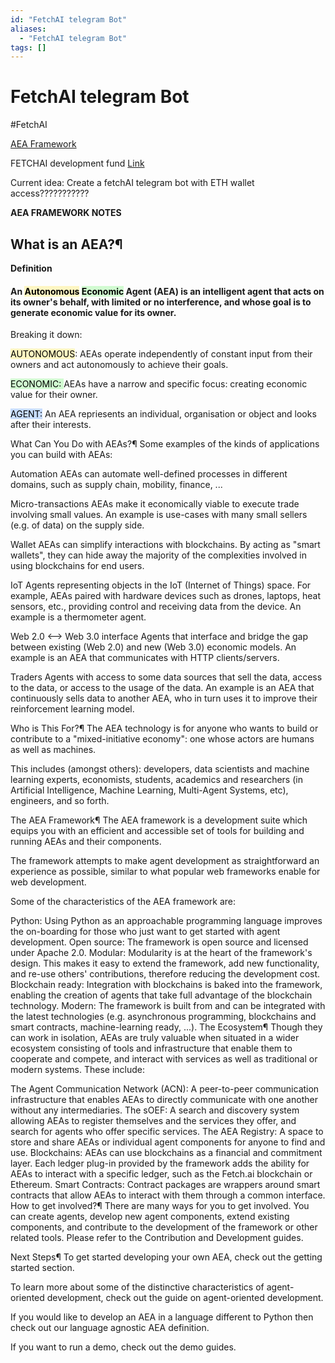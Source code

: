 ```yaml
---
id: "FetchAI telegram Bot"
aliases:
  - "FetchAI telegram Bot"
tags: []
---
```


# FetchAI telegram Bot

#FetchAI

[AEA Framework](https://docs.fetch.ai/aea-framework-documentation/)

FETCHAI development fund [Link](https://docs.fetch.ai/fund_form/)

Current idea: Create a fetchAI telegram bot with ETH wallet access???????????

**AEA FRAMEWORK NOTES**


## What is an AEA?¶

**Definition**

#### An  <mark style="background: #FFF3A3A6;">Autonomous</mark> <mark style="background: #BBFABBA6;">Economic</mark> Agent (AEA) is an intelligent agent that acts on its owner's behalf, with limited or no interference, and whose goal is to generate economic value for its owner.

Breaking it down:


<mark style="background: #FFF3A3A6;">AUTONOMOUS</mark>: AEAs operate independently of constant input from their owners and act autonomously to achieve their goals.

<mark style="background: #BBFABBA6;">ECONOMIC: </mark>AEAs have a narrow and specific focus: creating economic value for their owner.

<mark style="background: #ADCCFFA6;">AGENT:</mark> An AEA repriesents an individual, organisation or object and looks after their interests.

What Can You Do with AEAs?¶
Some examples of the kinds of applications you can build with AEAs:

Automation
AEAs can automate well-defined processes in different domains, such as supply chain, mobility, finance, ...

Micro-transactions
AEAs make it economically viable to execute trade involving small values. An example is use-cases with many small sellers (e.g. of data) on the supply side.

Wallet
AEAs can simplify interactions with blockchains. By acting as "smart wallets", they can hide away the majority of the complexities involved in using blockchains for end users.

IoT
Agents representing objects in the IoT (Internet of Things) space. For example, AEAs paired with hardware devices such as drones, laptops, heat sensors, etc., providing control and receiving data from the device. An example is a thermometer agent.

Web 2.0 <--> Web 3.0 interface
Agents that interface and bridge the gap between existing (Web 2.0) and new (Web 3.0) economic models. An example is an AEA that communicates with HTTP clients/servers.

Traders
Agents with access to some data sources that sell the data, access to the data, or access to the usage of the data. An example is an AEA that continuously sells data to another AEA, who in turn uses it to improve their reinforcement learning model.

Who is This For?¶
The AEA technology is for anyone who wants to build or contribute to a "mixed-initiative economy": one whose actors are humans as well as machines.

This includes (amongst others): developers, data scientists and machine learning experts, economists, students, academics and researchers (in Artificial Intelligence, Machine Learning, Multi-Agent Systems, etc), engineers, and so forth.

The AEA Framework¶
The AEA framework is a development suite which equips you with an efficient and accessible set of tools for building and running AEAs and their components.

The framework attempts to make agent development as straightforward an experience as possible, similar to what popular web frameworks enable for web development.

Some of the characteristics of the AEA framework are:

Python: Using Python as an approachable programming language improves the on-boarding for those who just want to get started with agent development.
Open source: The framework is open source and licensed under Apache 2.0.
Modular: Modularity is at the heart of the framework's design. This makes it easy to extend the framework, add new functionality, and re-use others' contributions, therefore reducing the development cost.
Blockchain ready: Integration with blockchains is baked into the framework, enabling the creation of agents that take full advantage of the blockchain technology.
Modern: The framework is built from and can be integrated with the latest technologies (e.g. asynchronous programming, blockchains and smart contracts, machine-learning ready, ...).
The Ecosystem¶
Though they can work in isolation, AEAs are truly valuable when situated in a wider ecosystem consisting of tools and infrastructure that enable them to cooperate and compete, and interact with services as well as traditional or modern systems. These include:

The Agent Communication Network (ACN): A peer-to-peer communication infrastructure that enables AEAs to directly communicate with one another without any intermediaries.
The sOEF: A search and discovery system allowing AEAs to register themselves and the services they offer, and search for agents who offer specific services.
The AEA Registry: A space to store and share AEAs or individual agent components for anyone to find and use.
Blockchains: AEAs can use blockchains as a financial and commitment layer. Each ledger plug-in provided by the framework adds the ability for AEAs to interact with a specific ledger, such as the Fetch.ai blockchain or Ethereum.
Smart Contracts: Contract packages are wrappers around smart contracts that allow AEAs to interact with them through a common interface.
How to get involved?¶
There are many ways for you to get involved. You can create agents, develop new agent components, extend existing components, and contribute to the development of the framework or other related tools. Please refer to the Contribution and Development guides.

Next Steps¶
To get started developing your own AEA, check out the getting started section.

To learn more about some of the distinctive characteristics of agent-oriented development, check out the guide on agent-oriented development.

If you would like to develop an AEA in a language different to Python then check out our language agnostic AEA definition.

If you want to run a demo, check out the demo guides.
